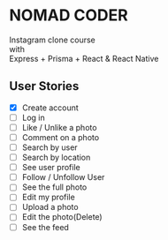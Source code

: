 # NOMAD CODER

Instagram clone course
<br>
with
<br>
Express + Prisma + React & React Native

## User Stories

- [x] Create account
- [ ] Log in
- [ ] Like / Unlike a photo
- [ ] Comment on a photo
- [ ] Search by user
- [ ] Search by location
- [ ] See user profile
- [ ] Follow / Unfollow User
- [ ] See the full photo
- [ ] Edit my profile
- [ ] Upload a photo
- [ ] Edit the photo(Delete)
- [ ] See the feed
